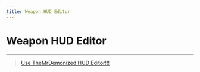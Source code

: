 ```yaml
---
title: Weapon HUD Editor
---
```


# Weapon HUD Editor

___

> [Use TheMrDemonized HUD Editor!!!](../../tutorials/addons/useful-addons-scripts-utils.md#draggable-hud-editor)

